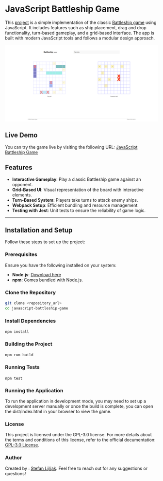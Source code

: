# JavaScript Battleship Game

This [project](https://www.theodinproject.com/lessons/node-path-javascript-battleship) is a simple implementation of the classic [Battleship game](<https://en.wikipedia.org/wiki/Battleship_(game)#Description>) using JavaScript. It includes features such as ship placement, drag and drop functionality, turn-based gameplay, and a grid-based interface. The app is built with modern JavaScript tools and follows a modular design approach.

![Application Screenshot](app_screenshot.png)

## Live Demo

You can try the game live by visiting the following URL:
[JavaScript Battleship Game](https://1bewildered-bit.surge.sh/)

## Features

- **Interactive Gameplay**: Play a classic Battleship game against an opponent.
- **Grid-Based UI**: Visual representation of the board with interactive elements.
- **Turn-Based System**: Players take turns to attack enemy ships.
- **Webpack Setup**: Efficient bundling and resource management.
- **Testing with Jest**: Unit tests to ensure the reliability of game logic.

---

## Installation and Setup

Follow these steps to set up the project:

### Prerequisites

Ensure you have the following installed on your system:

- **Node.js**: [Download here](https://nodejs.org/)
- **npm**: Comes bundled with Node.js.

### Clone the Repository

```bash
git clone <repository_url>
cd javascript-battleship-game
```

### Install Dependencies

`npm install`

### Building the Project

`npm run build`

### Running Tests

`npm test`

### Running the Application

To run the application in development mode, you may need to set up a development server manually or once the build is complete, you can open the dist/index.html in your browser to view the game.

### License

This project is licensed under the GPL-3.0 license. For more details about the terms and conditions of this license, refer to the official documentation: [GPL-3.0 License](https://www.gnu.org/licenses/gpl-3.0.en.html).

### Author

Created by : [Stefan Ljiljak](https://github.com/baplaninarenje). Feel free to reach out for any suggestions or questions!
